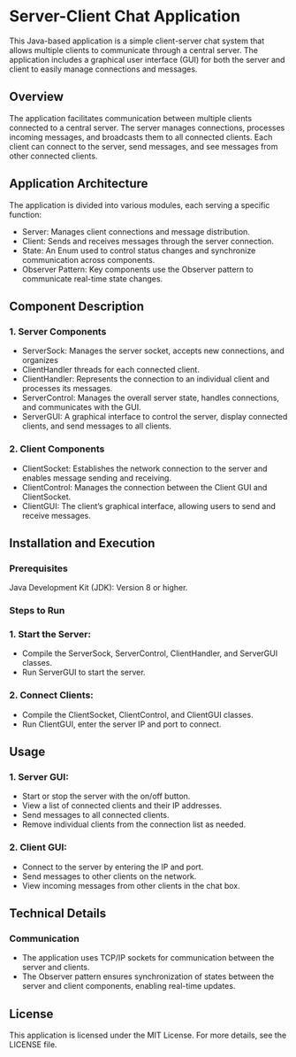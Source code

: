# Server-Client Chat Application

This Java-based application is a simple client-server chat system that allows multiple clients to communicate through a central server. The application includes a graphical user interface (GUI) for both the server and client to easily manage connections and messages.

## Overview

The application facilitates communication between multiple clients connected to a central server. The server manages connections, processes incoming messages, and broadcasts them to all connected clients. Each client can connect to the server, send messages, and see messages from other connected clients.

## Application Architecture

The application is divided into various modules, each serving a specific function:

- Server: Manages client connections and message distribution.
- Client: Sends and receives messages through the server connection.
- State: An Enum used to control status changes and synchronize communication across components.
- Observer Pattern: Key components use the Observer pattern to communicate real-time state changes.

## Component Description

### 1. Server Components

- ServerSock: Manages the server socket, accepts new connections, and organizes
- ClientHandler threads for each connected client.
- ClientHandler: Represents the connection to an individual client and processes its messages.
- ServerControl: Manages the overall server state, handles connections, and communicates with the GUI.
- ServerGUI: A graphical interface to control the server, display connected clients, and send messages to all clients.

### 2. Client Components

- ClientSocket: Establishes the network connection to the server and enables message sending and receiving.
- ClientControl: Manages the connection between the Client GUI and ClientSocket.
- ClientGUI: The client’s graphical interface, allowing users to send and receive messages.


## Installation and Execution

### Prerequisites

Java Development Kit (JDK): Version 8 or higher.

### Steps to Run

### 1. Start the Server:

- Compile the ServerSock, ServerControl, ClientHandler, and ServerGUI classes.
- Run ServerGUI to start the server.

### 2. Connect Clients:

- Compile the ClientSocket, ClientControl, and ClientGUI classes.
- Run ClientGUI, enter the server IP and port to connect.

## Usage

### 1. Server GUI:
- Start or stop the server with the on/off button.
- View a list of connected clients and their IP addresses.
- Send messages to all connected clients.
- Remove individual clients from the connection list as needed.

### 2. Client GUI:
- Connect to the server by entering the IP and port.
- Send messages to other clients on the network.
- View incoming messages from other clients in the chat box.

## Technical Details

### Communication

- The application uses TCP/IP sockets for communication between the server and clients.
- The Observer pattern ensures synchronization of states between the server and client components, enabling real-time updates.

## License

This application is licensed under the MIT License. For more details, see the LICENSE file.